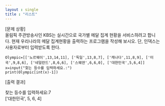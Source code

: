 ```yaml
---
layout : single
title : "리스트"
---
```


[문제 상황]  
올림픽 주관방송사인 KBS는 실시간으로 국가별 메달 집계 현황을 서비스하려고 합니다. 현재
우리나라의 메달 집계현황을 출력하는 프로그램을 작성해 보시오. 단, 인덱스는 사용자로부터
입력받도록 한다.

~~~
Olympic=[['노르웨이',13,14,11], ['독일',13,8,7], ['캐나다',11,8,9], ['미국',9,8,6], ['네덜란드',8,6,6], ['스웨덴',6,6,0], ['대한민국',5,6,4]]
x=input("찾는 등수를 입력하세요.:")
print(Olympic[int(x)-1])
~~~

[출력 결과]  

찾는 등수를 입력하세요:7  
['대한민국', 5, 6, 4]
